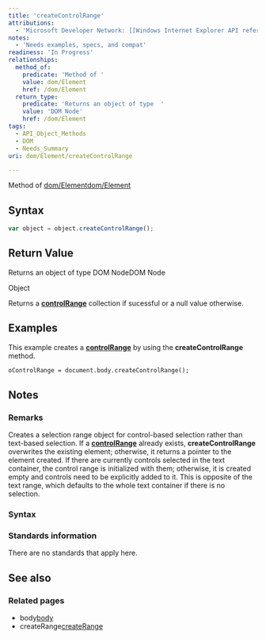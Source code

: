 ```yaml
---
title: 'createControlRange'
attributions:
  - 'Microsoft Developer Network: [[Windows Internet Explorer API reference](http://msdn.microsoft.com/en-us/library/ie/hh828809%28v=vs.85%29.aspx) Article]'
notes:
  - 'Needs examples, specs, and compat'
readiness: 'In Progress'
relationships:
  method_of:
    predicate: 'Method of '
    value: dom/Element
    href: /dom/Element
  return_type:
    predicate: 'Returns an object of type  '
    value: 'DOM Node'
    href: /dom/Element
tags:
  - API_Object_Methods
  - DOM
  - Needs_Summary
uri: dom/Element/createControlRange

---
```

Method of [dom/Element](/dom/Element)[dom/Element](/dom/Element)

## Syntax

``` js
var object = object.createControlRange();
```

## Return Value

Returns an object of type DOM NodeDOM Node

Object

Returns a [**controlRange**](/dom/HTMLElement/controlRange) collection if sucessful or a null value otherwise.

## Examples

This example creates a [**controlRange**](/dom/HTMLElement/controlRange) by using the **createControlRange** method.

``` html
oControlRange = document.body.createControlRange();
```

## Notes

### Remarks

Creates a selection range object for control-based selection rather than text-based selection. If a [**controlRange**](/dom/HTMLElement/controlRange) already exists, **createControlRange** overwrites the existing element; otherwise, it returns a pointer to the element created. If there are currently controls selected in the text container, the control range is initialized with them; otherwise, it is created empty and controls need to be explicitly added to it. This is opposite of the text range, which defaults to the whole text container if there is no selection.

### Syntax

### Standards information

There are no standards that apply here.

## See also

### Related pages

-   body[body](/html/elements/body)
-   createRange[createRange](/dom/Selection/createRange)
